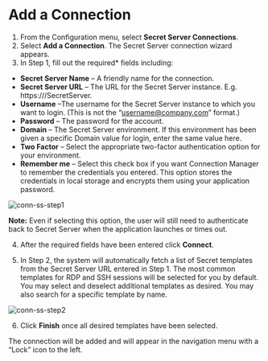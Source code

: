 # Add a Connection

1. From the Configuration menu, select **Secret Server Connections**.
2. Select **Add a Connection**. The Secret Server connection wizard appears. 
3. In Step 1, fill out the required* fields including:

- **Secret Server Name** – A friendly name for the connection.
- **Secret Server URL** – The URL for the Secret Server instance. E.g.
   https://<Server Name>/SecretServer.
- **Username** –The username for the Secret Server instance to which you want to login. (This is not the “username@company.com” format.)
- **Password** – The password for the account.
- **Domain** – The Secret Server environment. If this environment has been given a specific Domain value for login, enter the same value here.
- **Two Factor** – Select the appropriate two-factor authentication option for your environment.
- **Remember me** – Select this check box if you want Connection Manager to remember the credentials you entered. This option stores the credentials in local storage and encrypts them using your application password. 

![conn-ss-step1](/conn-ss-step1.png)

**Note:** Even if selecting this option, the user will still need to authenticate back to Secret Server when the application launches or times out. 

4. After the required fields have been entered click **Connect**.

5. In Step 2, the system will automatically fetch a list of Secret templates from the Secret Server URL entered in Step 1. The most common templates for RDP and SSH sessions will be selected for you by default. You may select and deselect additional templates as desired. You may also search for a specific template by name. 


![conn-ss-step2](/conn-ss-step2.png)

6. Click **Finish** once all desired templates have been selected.


The connection will be added and will appear in the navigation menu with a “Lock” icon to the left.

 